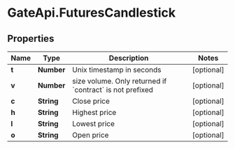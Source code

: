 # GateApi.FuturesCandlestick

## Properties

Name | Type | Description | Notes
------------ | ------------- | ------------- | -------------
**t** | **Number** | Unix timestamp in seconds | [optional] 
**v** | **Number** | size volume. Only returned if &#x60;contract&#x60; is not prefixed | [optional] 
**c** | **String** | Close price | [optional] 
**h** | **String** | Highest price | [optional] 
**l** | **String** | Lowest price | [optional] 
**o** | **String** | Open price | [optional] 

